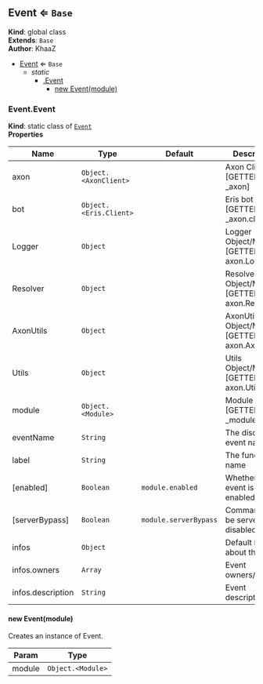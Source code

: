 <a name="Event"></a>

## Event ⇐ <code>Base</code>
**Kind**: global class  
**Extends**: <code>Base</code>  
**Author**: KhaaZ  

* [Event](#Event) ⇐ <code>Base</code>
    * _static_
        * [.Event](#Event.Event)
            * [new Event(module)](#new_Event.Event_new)

<a name="Event.Event"></a>

### Event.Event
**Kind**: static class of [<code>Event</code>](#Event)  
**Properties**

| Name | Type | Default | Description |
| --- | --- | --- | --- |
| axon | <code>Object.&lt;AxonClient&gt;</code> |  | Axon Client [GETTER: _axon] |
| bot | <code>Object.&lt;Eris.Client&gt;</code> |  | Eris bot Client [GETTER: _axon.client] |
| Logger | <code>Object</code> |  | Logger Object/Methods [GETTER: axon.Logger] |
| Resolver | <code>Object</code> |  | Resolver Object/Methods [GETTER: axon.Resolver] |
| AxonUtils | <code>Object</code> |  | AxonUtils Object/Methods [GETTER: axon.AxonUtils] |
| Utils | <code>Object</code> |  | Utils Object/Methods [GETTER: axon.Utils] |
| module | <code>Object.&lt;Module&gt;</code> |  | Module object [GETTER: _module] |
| eventName | <code>String</code> |  | The discord event name |
| label | <code>String</code> |  | The function name |
| [enabled] | <code>Boolean</code> | <code>module.enabled</code> | Whether the event is enabled or not |
| [serverBypass] | <code>Boolean</code> | <code>module.serverBypass</code> | Command can't be server disabled |
| infos | <code>Object</code> |  | Default infos about the event |
| infos.owners | <code>Array</code> |  | Event owners/authors |
| infos.description | <code>String</code> |  | Event description |

<a name="new_Event.Event_new"></a>

#### new Event(module)
Creates an instance of Event.


| Param | Type |
| --- | --- |
| module | <code>Object.&lt;Module&gt;</code> | 

